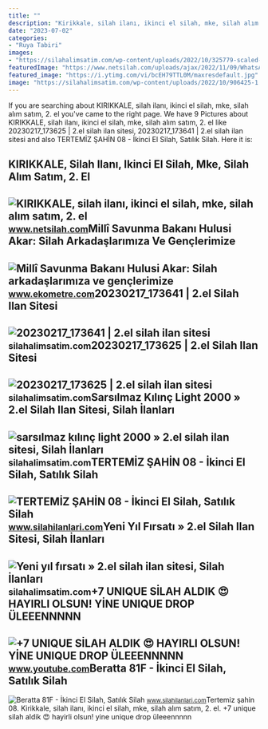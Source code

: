 ```yaml
---
title: ""
description: "Kirikkale, silah ilanı, ikinci el silah, mke, silah alım satım, 2. el"
date: "2023-07-02"
categories:
- "Ruya Tabiri"
images:
- "https://silahalimsatim.com/wp-content/uploads/2022/10/325779-scaled-1-1.jpg"
featuredImage: "https://www.netsilah.com/uploads/ajax/2022/11/09/WhatsApp-Image-2022-11-09-at-092738-636BA5DB3FAE8.jpeg"
featured_image: "https://i.ytimg.com/vi/bcEH79TTL0M/maxresdefault.jpg"
image: "https://silahalimsatim.com/wp-content/uploads/2022/10/906425-1.jpeg"
---
```


If you are searching about KIRIKKALE, silah ilanı, ikinci el silah, mke, silah alım satım, 2. el you've came to the right page. We have 9 Pictures about KIRIKKALE, silah ilanı, ikinci el silah, mke, silah alım satım, 2. el like 20230217\_173625 | 2.el silah ilan sitesi, 20230217\_173641 | 2.el silah ilan sitesi and also TERTEMİZ ŞAHİN 08 - İkinci El Silah, Satılık Silah. Here it is:

KIRIKKALE, Silah Ilanı, Ikinci El Silah, Mke, Silah Alım Satım, 2. El
---------------------------------------------------------------------

 ![KIRIKKALE, silah ilanı, ikinci el silah, mke, silah alım satım, 2. el](https://www.netsilah.com/uploads/ajax/2022/11/09/WhatsApp-Image-2022-11-09-at-092738-636BA5DB3FAE8.jpeg) <small>www.netsilah.com</small>Millî Savunma Bakanı Hulusi Akar: Silah Arkadaşlarımıza Ve Gençlerimize
-----------------------------------------------------------------------

 ![Millî Savunma Bakanı Hulusi Akar: Silah arkadaşlarımıza ve gençlerimize](https://www.ekometre.com/static/mi/mill-savunma-bakani-hulusi-akar-silah-arkadaslarimiza-ve-genclerimize-hayirli-olsun-x750.jpg) <small>www.ekometre.com</small>20230217\_173641 | 2.el Silah Ilan Sitesi
-----------------------------------------

 ![20230217_173641 | 2.el silah ilan sitesi](https://silahalimsatim.com/silah-ilani/simdiden-alicisina-hayirli-olsun/20230217_173641) <small>silahalimsatim.com</small>20230217\_173625 | 2.el Silah Ilan Sitesi
-----------------------------------------

 ![20230217_173625 | 2.el silah ilan sitesi](https://silahalimsatim.com/silah-ilani/simdiden-alicisina-hayirli-olsun/20230217_173625) <small>silahalimsatim.com</small>Sarsılmaz Kılınç Light 2000 » 2.el Silah Ilan Sitesi, Silah İlanları
--------------------------------------------------------------------

 ![sarsılmaz kılınç light 2000 » 2.el silah ilan sitesi, Silah İlanları](https://silahalimsatim.com/wp-content/uploads/2022/10/325779-scaled-1-1.jpg) <small>silahalimsatim.com</small>TERTEMİZ ŞAHİN 08 - İkinci El Silah, Satılık Silah
--------------------------------------------------

 ![TERTEMİZ ŞAHİN 08 - İkinci El Silah, Satılık Silah](https://www.silahilanlari.com/public/plupload/thumb/Advertiser_Image_1112521587297917.jpeg) <small>www.silahilanlari.com</small>Yeni Yıl Fırsatı » 2.el Silah Ilan Sitesi, Silah İlanları
---------------------------------------------------------

 ![Yeni yıl fırsatı » 2.el silah ilan sitesi, Silah İlanları](https://silahalimsatim.com/wp-content/uploads/2022/10/906425-1.jpeg) <small>silahalimsatim.com</small>+7 UNIQUE SİLAH ALDIK 😍 HAYIRLI OLSUN! YİNE UNIQUE DROP ÜLEEENNNNN
------------------------------------------------------------------

 ![+7 UNIQUE SİLAH ALDIK 😍 HAYIRLI OLSUN! YİNE UNIQUE DROP ÜLEEENNNNN](https://i.ytimg.com/vi/bcEH79TTL0M/maxresdefault.jpg) <small>www.youtube.com</small>Beratta 81F - İkinci El Silah, Satılık Silah
--------------------------------------------

 ![Beratta 81F - İkinci El Silah, Satılık Silah](https://www.silahilanlari.com/plupload/thumb/Advertiser_Image_1117631653513620.jpeg) <small>www.silahilanlari.com</small>Tertemi̇z şahi̇n 08. Kirikkale, silah ilanı, ikinci el silah, mke, silah alım satım, 2. el. +7 unique si̇lah aldik 😍 hayirli olsun! yi̇ne unique drop üleeennnnn

